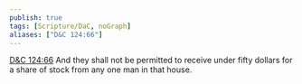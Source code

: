 ```yaml
---
publish: true
tags: [Scripture/DaC, noGraph]
aliases: ["D&C 124:66"]
---
```

[D&C 124:66](https://churchofjesuschrist.org/study/scriptures/dc-testament/dc/124?lang=eng&id=p66#p66) And they shall not be permitted to receive under fifty dollars for a share of stock from any one man in that house.
